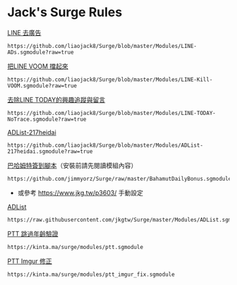 # Jack's Surge Rules

[LINE 去廣告](https://github.com/liaojack8/Surge/blob/master/Modules/LINE-ADs.sgmodule?raw=true)
```
https://github.com/liaojack8/Surge/blob/master/Modules/LINE-ADs.sgmodule?raw=true
```

[把LINE VOOM 擋起來](https://github.com/liaojack8/Surge/blob/master/Modules/LINE-Kill-VOOM.sgmodule?raw=true)
```
https://github.com/liaojack8/Surge/blob/master/Modules/LINE-Kill-VOOM.sgmodule?raw=true
```

[去除LINE TODAY的興趣追蹤與留言](https://github.com/liaojack8/Surge/blob/master/Modules/LINE-TODAY-NoTrace.sgmodule?raw=true)
```
https://github.com/liaojack8/Surge/blob/master/Modules/LINE-TODAY-NoTrace.sgmodule?raw=true
```

[ADList-217heidai](https://github.com/liaojack8/Surge/blob/master/Modules/ADList-217heidai.sgmodule?raw=true)
```
https://github.com/liaojack8/Surge/blob/master/Modules/ADList-217heidai.sgmodule?raw=true
```

[巴哈姆特簽到腳本](https://github.com/jimmyorz/Surge/raw/master/BahamutDailyBonus.sgmodule)（安裝前請先閱讀模組內容）
```
https://github.com/jimmyorz/Surge/raw/master/BahamutDailyBonus.sgmodule
```
- 或參考 https://www.jkg.tw/p3603/ 手動設定

[ADList](https://raw.githubusercontent.com/jkgtw/Surge/master/Modules/ADList.sgmodule)
```
https://raw.githubusercontent.com/jkgtw/Surge/master/Modules/ADList.sgmodule
```

[PTT 跳過年齡驗證](surge:///install-module?url=https://kinta.ma/surge/modules/ptt.sgmodule)
```
https://kinta.ma/surge/modules/ptt.sgmodule
```

[PTT Imgur 修正](https://kinta.ma/surge/modules/ptt_imgur_fix.sgmodule)
```
https://kinta.ma/surge/modules/ptt_imgur_fix.sgmodule
```
